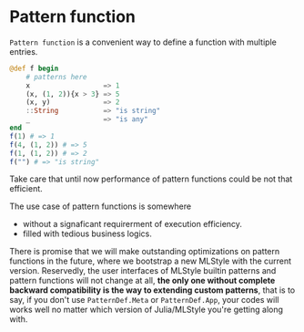 Pattern function
=========================

`Pattern function` is a convenient way to define a function with multiple entries.

```julia
@def f begin
    # patterns here
    x                  => 1
    (x, (1, 2)){x > 3} => 5
    (x, y)             => 2
    ::String           => "is string"
    _                  => "is any"
end
f(1) # => 1
f(4, (1, 2)) # => 5
f(1, (1, 2)) # => 2
f("") # => "is string"
```

Take care that until now performance of pattern functions could be not that efficient.

The use case of pattern functions is somewhere
- without a signaficant requirerment of execution efficiency.
- filled with tedious business logics.

There is promise that we will make outstanding optimizations on pattern functions in the future, where we bootstrap a new MLStyle with the current version. Reservedly, the user interfaces of MLStyle builtin patterns and pattern functions will not change at all, **the only one without complete backward compatibility is the way to extending custom patterns**, that is to say, if you don't use `PatternDef.Meta` or `PatternDef.App`, your codes will works well no matter which version of Julia/MLStyle you're getting along with.

